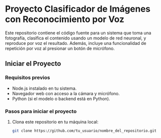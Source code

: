 # Proyecto Clasificador de Imágenes con Reconocimiento por Voz

Este repositorio contiene el código fuente para un sistema que toma una fotografía, clasifica el contenido usando un modelo de red neuronal, y reproduce por voz el resultado. Además, incluye una funcionalidad de repetición por voz al presionar un botón de micrófono.

## Iniciar el Proyecto

### Requisitos previos

- Node.js instalado en tu sistema.
- Navegador web con acceso a la cámara y micrófono.
- Python (si el modelo o backend está en Python).

### Pasos para iniciar el proyecto

1. Clona este repositorio en tu máquina local:

   ```bash
   git clone https://github.com/tu_usuario/nombre_del_repositorio.git
